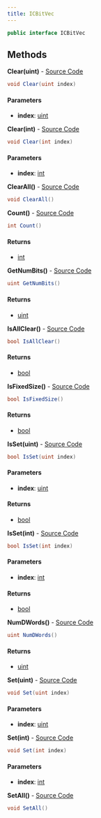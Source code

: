 ```yaml
---
title: ICBitVec
---
```


```csharp
public interface ICBitVec
```

## Methods

**Clear(uint)** - [Source Code](https://github.com/swiftly-solution/swiftlys2/blob/master/managed/src/SwiftlyS2.Shared/Natives/Structs/CBitVec.cs#L14)

```csharp
void Clear(uint index)
```

#### Parameters

- **index**: [uint](https://learn.microsoft.com/dotnet/api/system.uint32)

**Clear(int)** - [Source Code](https://github.com/swiftly-solution/swiftlys2/blob/master/managed/src/SwiftlyS2.Shared/Natives/Structs/CBitVec.cs#L15)

```csharp
void Clear(int index)
```

#### Parameters

- **index**: [int](https://learn.microsoft.com/dotnet/api/system.int32)

**ClearAll()** - [Source Code](https://github.com/swiftly-solution/swiftlys2/blob/master/managed/src/SwiftlyS2.Shared/Natives/Structs/CBitVec.cs#L10)

```csharp
void ClearAll()
```

**Count()** - [Source Code](https://github.com/swiftly-solution/swiftlys2/blob/master/managed/src/SwiftlyS2.Shared/Natives/Structs/CBitVec.cs#L18)

```csharp
int Count()
```

#### Returns

- [int](https://learn.microsoft.com/dotnet/api/system.int32)

**GetNumBits()** - [Source Code](https://github.com/swiftly-solution/swiftlys2/blob/master/managed/src/SwiftlyS2.Shared/Natives/Structs/CBitVec.cs#L9)

```csharp
uint GetNumBits()
```

#### Returns

- [uint](https://learn.microsoft.com/dotnet/api/system.uint32)

**IsAllClear()** - [Source Code](https://github.com/swiftly-solution/swiftlys2/blob/master/managed/src/SwiftlyS2.Shared/Natives/Structs/CBitVec.cs#L19)

```csharp
bool IsAllClear()
```

#### Returns

- [bool](https://learn.microsoft.com/dotnet/api/system.boolean)

**IsFixedSize()** - [Source Code](https://github.com/swiftly-solution/swiftlys2/blob/master/managed/src/SwiftlyS2.Shared/Natives/Structs/CBitVec.cs#L7)

```csharp
bool IsFixedSize()
```

#### Returns

- [bool](https://learn.microsoft.com/dotnet/api/system.boolean)

**IsSet(uint)** - [Source Code](https://github.com/swiftly-solution/swiftlys2/blob/master/managed/src/SwiftlyS2.Shared/Natives/Structs/CBitVec.cs#L16)

```csharp
bool IsSet(uint index)
```

#### Parameters

- **index**: [uint](https://learn.microsoft.com/dotnet/api/system.uint32)

#### Returns

- [bool](https://learn.microsoft.com/dotnet/api/system.boolean)

**IsSet(int)** - [Source Code](https://github.com/swiftly-solution/swiftlys2/blob/master/managed/src/SwiftlyS2.Shared/Natives/Structs/CBitVec.cs#L17)

```csharp
bool IsSet(int index)
```

#### Parameters

- **index**: [int](https://learn.microsoft.com/dotnet/api/system.int32)

#### Returns

- [bool](https://learn.microsoft.com/dotnet/api/system.boolean)

**NumDWords()** - [Source Code](https://github.com/swiftly-solution/swiftlys2/blob/master/managed/src/SwiftlyS2.Shared/Natives/Structs/CBitVec.cs#L8)

```csharp
uint NumDWords()
```

#### Returns

- [uint](https://learn.microsoft.com/dotnet/api/system.uint32)

**Set(uint)** - [Source Code](https://github.com/swiftly-solution/swiftlys2/blob/master/managed/src/SwiftlyS2.Shared/Natives/Structs/CBitVec.cs#L12)

```csharp
void Set(uint index)
```

#### Parameters

- **index**: [uint](https://learn.microsoft.com/dotnet/api/system.uint32)

**Set(int)** - [Source Code](https://github.com/swiftly-solution/swiftlys2/blob/master/managed/src/SwiftlyS2.Shared/Natives/Structs/CBitVec.cs#L13)

```csharp
void Set(int index)
```

#### Parameters

- **index**: [int](https://learn.microsoft.com/dotnet/api/system.int32)

**SetAll()** - [Source Code](https://github.com/swiftly-solution/swiftlys2/blob/master/managed/src/SwiftlyS2.Shared/Natives/Structs/CBitVec.cs#L11)

```csharp
void SetAll()
```

